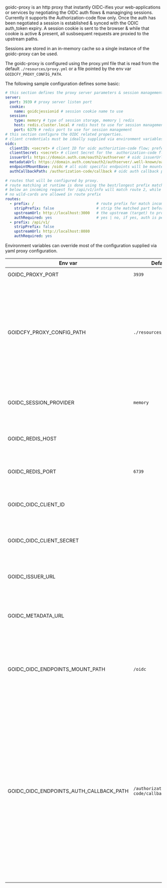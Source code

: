 

goidc-proxy is an http proxy that instantly OIDC-ifies your web-applications or services by negotiating the OIDC auth flows & managinging
sessions. Currently it supports the Authorization-code flow only. Once the auth has been negotiated a session is established & synced
with the ODIC auth_token expiry. A session cookie is sent to the browser & while that cookie is active & present, all susbsequent requests
are proxied to the upstream paths. 

Sessions are stored in an in-memory cache so a single instance of the goidc-proxy can be used. 

The goidc-proxy is configured using the proxy.yml file that is read from the default `./resources/proxy.yml` or a file pointed by the env
var `GOIDCFY_PROXY_CONFIG_PATH`.

The following sample configuration defines some basic:

```yaml
# this section defines the proxy server parameters & session management configuration like cookie & session storage
server: 
  port: 3939 # proxy server listen port
  cookie:
    name: goidcjessionid # session cookie name to use
  session:
    type: memory # type of session storage, memory | redis
    host: redis.cluster.local # redis host to use for session management
    port: 6379 # redis port to use for session management
# this section configure the OIDC related properties. 
# client credentials must be ideally supplied via environment variables
oidc: 
  clientID: <secret> # client ID for oidc authoriztion-code flow; preferably supply via env. GOIDC_OIDC_CLIENT_ID
  clientSecret: <secret> # client Secret for the  authorization-code flow; preferably supply via env. GOIDC_OIDC_CLIENT_SECRET
  issuerUrl: https://domain.auth.com/oauth2/authserver # oidc issuerUrl, use metadataUrl preferrably
  metadataUrl: https://domain.auth.com/oauth2/authserver/.well-known/oauth-authorization-server # metadata/well know url
  endpointMountBase: /oidc # all oidc specific endpoints will be mounted at this base path, oidc/info, oidc/userinfo etc.
  authCallbackPath: /authorization-code/callback # oidc auth callback path when authorization-code flow is used; 
  
# routes that will be configured by proxy. 
# route matching at runtime is done using the best/longest prefix match only; e.g. for configuration
# below an incoming request for /api/v1/info will match route 2, while /api/v2 will match route 1
# no wild-cards are allowed in route prefix
routes: 
  - prefix: /                            # route prefix for match incoming request path
    stripPrefix: false                   # strip the matched part before proxying the request upstream 
    upstreamUrl: http://localhost:3000   # the upstream (target) to proxy the request
    authRequired: yes                    # yes | no, if yes, auth is performed, if no, requests are proxied without auth
  - prefix: /api/v1/ 
    stripPrefix: false 
    upstreamUrl: http://localhost:8080
    authRequired: yes

```

Environment variables can override most of the configuration supplied via yaml proxy configuration.

| Env var | Default | Description |
|---|---|---|
|GOIDC_PROXY_PORT|`3939`| proxy server listen port|
|GOIDCFY_PROXY_CONFIG_PATH|`./resources/proxy.yml`| proxy server configuration file; this is read first to read configuration from the yaml. All other missing values, not supplied in the yaml are overriden from the environment afterwards|
|GOIDC_SESSION_PROVIDER| `memory`| session storage to use, default is `memory` but `redis` is also available |
|GOIDC_REDIS_HOST| |  when `redis` session store is used, supply redis host|
|GOIDC_REDIS_PORT| `6739` | when `redis` session store is used, supply redis port|
|GOIDC_OIDC_CLIENT_ID|  | OIDC application client ID for authorization-code flow |
|GOIDC_OIDC_CLIENT_SECRET|  | OIDC application client secret for authorization-code flow |
|GOIDC_ISSUER_URL|  | **DEPRECATED:** issuer url for the OIDC authorization server|
|GOIDC_METADATA_URL|  | **NEW:** the OIDC authorization server metadata or well-known url|
|GOIDC_OIDC_ENDPOINTS_MOUNT_PATH| `/oidc` | the path to mount all oidc specific endpoints supplied by `goidc-proxy`  e.g `oidc/info`  & `oidc/userinfo` etc|
|GOIDC_OIDC_ENDPOINTS_AUTH_CALLBACK_PATH| `/authorization-code/callback` | The path, part of the OIDC authorization-flow callback URL. An endpoint route will be setup on the goidc-proxy for this path to process the authorization code returned by the authorization server after authorization is complete. When authorization fails on the auth server, the error details are sent to this endpoint as well. This is path section for the URL. |


